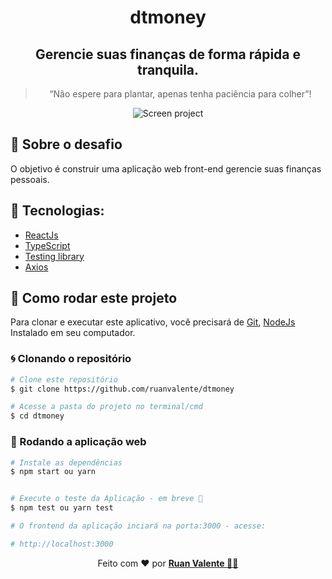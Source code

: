 <h1 align="center">
  dtmoney
</h1>

<h2 align="center">
  Gerencie suas finanças de forma rápida e tranquila.
</h2>

<blockquote align="center">“Não espere para plantar, apenas tenha paciência para colher”!</blockquote>

<div align="center">
  <img src="https://i.postimg.cc/HxTKWzVX/Captura-de-tela-2021-06-07-202548.png" alt="Screen project">
</div>

## 🚀 Sobre o desafio

O objetivo é construir uma aplicação web front-end gerencie suas finanças pessoais.

## 🔨 Tecnologias:

- [ReactJs][reactjs]
- [TypeScript][typescript]
- [Testing library](https://testing-library.com/)
- [Axios][axios]

## 🚀 Como rodar este projeto

Para clonar e executar este aplicativo, você precisará de [Git](https://git-scm.com), [NodeJs][nodejs] Instalado em seu computador.

### 🌀 Clonando o repositório

```bash
# Clone este repositório
$ git clone https://github.com/ruanvalente/dtmoney

# Acesse a pasta do projeto no terminal/cmd
$ cd dtmoney
```

### 🧭 Rodando a aplicação web

```bash
# Instale as dependências
$ npm start ou yarn


# Execute o teste da Aplicação - em breve 😬
$ npm test ou yarn test

# O frontend da aplicação inciará na porta:3000 - acesse:

# http://localhost:3000

```

<p align="center">
Feito com ❤️ por <a href="https://www.linkedin.com/in/ruan-valente/" target="_blank">
    <strong>Ruan Valente 👋🏽</strong>
  </a>
</p>

[reactjs]: https://reactjs.org/
[axios]: https://www.npmjs.com/package/axios
[typescript]: https://www.typescriptlang.org/
[brainn]: https://brainn.co/
[nodejs]: https://nodejs.org/en/
